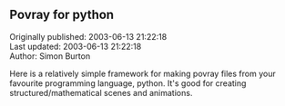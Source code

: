 ## Povray for python  
Originally published: 2003-06-13 21:22:18  
Last updated: 2003-06-13 21:22:18  
Author: Simon Burton  
  
 Here is a relatively simple framework for making povray files from your favourite programming language, python. It's good for creating structured/mathematical scenes and animations.
